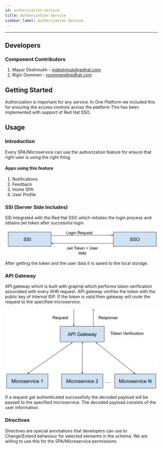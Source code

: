 ```yaml
---
id: authorization-service
title: Authorization Service
sidebar_label: Authorization Service
---
```

* * *

## Developers

### Component Contributors

1. Mayur Deshmukh  - [mdeshmuk@redhat.com](mailto:mdeshmuk@redhat.com)
2. Rigin Oommen - [roommen@redhat.com](mailto:roommen@redhat.com)

## Getting Started

Authorization is important for any service. In One Platform we included this for ensuring the access controls across the platform This has been implemented with support of Red Hat SSO.

## Usage

### Introduction

Every SPA/Microservice can use the authorization feature for ensure that right user is using the right thing

#### Apps using this feature

1. Notifications
2. Feedback
3. Home SPA
4. User Profile

### SSI (Server Side Includes)

SSI  integrated with the Red Hat SSO which initiates the login process and obtains jwt token after successful login.

![Authorization Workflow](./authorization-workflow.svg)

After getting the token and the user data it is saved to the local storage.

### API Gateway

API gateway which is built with graphql which performs token verification associated with every XHR request. API gateway verifies the token with the public key of Internal IDP. If the token is valid then gateway will route the request to the specified microservice.

![API Gateway Authorization Workflow](./api-gateway-authorization-workflow.svg)

If a request get authenticated successfully the decoded payload will be passed to the specified microservice. The decoded payload consists of the user information.

### Directives

Directives are special annotations that developers can use to Change/Extend behaviour for selected elements in the schema. We are willing to use this for the SPA/Microservice permissions
